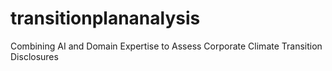 # transitionplananalysis
Combining AI and Domain Expertise to Assess Corporate Climate Transition Disclosures
